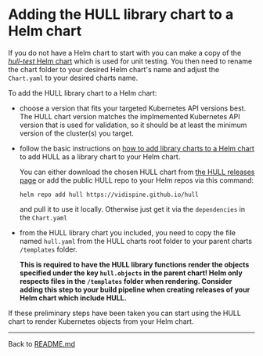 # Adding the HULL library chart to a Helm chart

If you do not have a Helm chart to start with you can make a copy of the [_hull-test_ Helm chart](./../files/test/HULL/sources/charts/hull-test) which is used for unit testing. You then need to rename the chart folder to your desired Helm chart's name and adjust the `Chart.yaml` to your desired charts name. 

To add the HULL library chart to a Helm chart:

- choose a version that fits your targeted Kubernetes API versions best. The HULL chart version matches the implmemented Kubernetes API version that is used for validation, so it should be at least the minimum version of the cluster(s) you target.

- follow the basic instructions on [how to add library charts to a Helm chart](https://helm.sh/docs/topics/library_charts/) to add HULL as a library chart to your Helm chart. 

  You can either download the chosen HULL chart from [the HULL releases page](https://github.com/vidispine/hull/releases) or add the public HULL repo to your Helm repos via this command:

      helm repo add hull https://vidispine.github.io/hull
      
  and pull it to use it locally. Otherwise just get it via the `dependencies` in the `Chart.yaml`
  
- from the HULL library chart you included, you need to copy the file named `hull.yaml` from the HULL charts root folder to your parent charts `/templates` folder. 

  **This is required to have the HULL library functions render the objects specified under the key `hull.objects` in the parent chart! Helm only respects files in the `/templates` folder when rendering. Consider adding this step to your build pipeline when creating releases of your Helm chart which include HULL.**

If these preliminary steps have been taken you can start using the HULL chart to render Kubernetes objects from your Helm chart.

---
Back to [README.md](./../README.md)
